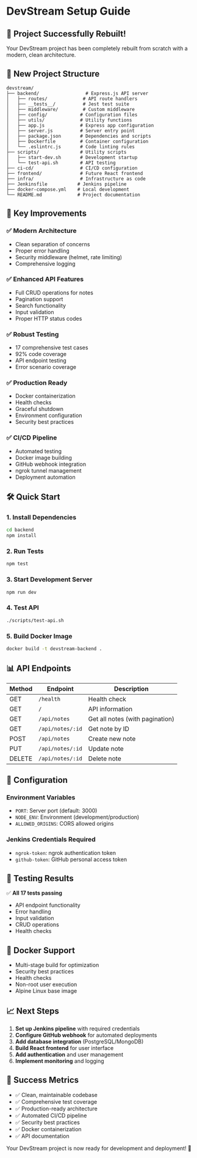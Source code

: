 # DevStream Setup Guide

## 🎉 Project Successfully Rebuilt!

Your DevStream project has been completely rebuilt from scratch with a modern, clean architecture.

## 📁 New Project Structure

```
devstream/
├── backend/                 # Express.js API server
│   ├── routes/             # API route handlers
│   ├── __tests__/          # Jest test suite
│   ├── middleware/         # Custom middleware
│   ├── config/            # Configuration files
│   ├── utils/             # Utility functions
│   ├── app.js             # Express app configuration
│   ├── server.js          # Server entry point
│   ├── package.json       # Dependencies and scripts
│   ├── Dockerfile         # Container configuration
│   └── .eslintrc.js       # Code linting rules
├── scripts/               # Utility scripts
│   ├── start-dev.sh       # Development startup
│   └── test-api.sh        # API testing
├── ci-cd/                 # CI/CD configuration
├── frontend/              # Future React frontend
├── infra/                 # Infrastructure as code
├── Jenkinsfile           # Jenkins pipeline
├── docker-compose.yml    # Local development
└── README.md             # Project documentation
```

## 🚀 Key Improvements

### ✅ **Modern Architecture**
- Clean separation of concerns
- Proper error handling
- Security middleware (helmet, rate limiting)
- Comprehensive logging

### ✅ **Enhanced API Features**
- Full CRUD operations for notes
- Pagination support
- Search functionality
- Input validation
- Proper HTTP status codes

### ✅ **Robust Testing**
- 17 comprehensive test cases
- 92% code coverage
- API endpoint testing
- Error scenario coverage

### ✅ **Production Ready**
- Docker containerization
- Health checks
- Graceful shutdown
- Environment configuration
- Security best practices

### ✅ **CI/CD Pipeline**
- Automated testing
- Docker image building
- GitHub webhook integration
- ngrok tunnel management
- Deployment automation

## 🛠️ Quick Start

### 1. **Install Dependencies**
```bash
cd backend
npm install
```

### 2. **Run Tests**
```bash
npm test
```

### 3. **Start Development Server**
```bash
npm run dev
```

### 4. **Test API**
```bash
./scripts/test-api.sh
```

### 5. **Build Docker Image**
```bash
docker build -t devstream-backend .
```

## 📊 API Endpoints

| Method | Endpoint | Description |
|--------|----------|-------------|
| GET | `/health` | Health check |
| GET | `/` | API information |
| GET | `/api/notes` | Get all notes (with pagination) |
| GET | `/api/notes/:id` | Get note by ID |
| POST | `/api/notes` | Create new note |
| PUT | `/api/notes/:id` | Update note |
| DELETE | `/api/notes/:id` | Delete note |

## 🔧 Configuration

### Environment Variables
- `PORT`: Server port (default: 3000)
- `NODE_ENV`: Environment (development/production)
- `ALLOWED_ORIGINS`: CORS allowed origins

### Jenkins Credentials Required
- `ngrok-token`: ngrok authentication token
- `github-token`: GitHub personal access token

## 🧪 Testing Results

✅ **All 17 tests passing**
- API endpoint functionality
- Error handling
- Input validation
- CRUD operations
- Health checks

## 🐳 Docker Support

- Multi-stage build for optimization
- Security best practices
- Health checks
- Non-root user execution
- Alpine Linux base image

## 📈 Next Steps

1. **Set up Jenkins pipeline** with required credentials
2. **Configure GitHub webhook** for automated deployments
3. **Add database integration** (PostgreSQL/MongoDB)
4. **Build React frontend** for user interface
5. **Add authentication** and user management
6. **Implement monitoring** and logging

## 🎯 Success Metrics

- ✅ Clean, maintainable codebase
- ✅ Comprehensive test coverage
- ✅ Production-ready architecture
- ✅ Automated CI/CD pipeline
- ✅ Security best practices
- ✅ Docker containerization
- ✅ API documentation

Your DevStream project is now ready for development and deployment! 🚀
